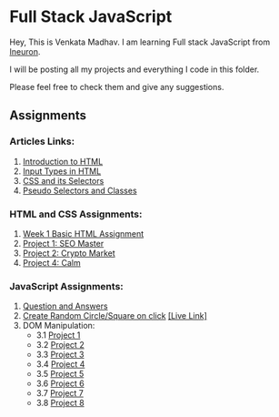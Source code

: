 # Full Stack JavaScript

Hey, This is Venkata Madhav. I am learning Full stack JavaScript from [Ineuron](https://ineuron.ai/course/Full-Stack-JavaScript-Bootcamp-2.0).

I will be posting all my projects and everything I code in this folder.

Please feel free to check them and give any suggestions.

## Assignments

### Articles Links:

1. [Introduction to HTML](https://venkatamadhav.hashnode.dev/pseudo-selectors-and-classes)
2. [Input Types in HTML](https://venkatamadhav.hashnode.dev/input-types-in-html)
3. [CSS and its Selectors](https://venkatamadhav.hashnode.dev/css-and-its-selectors)
4. [Pseudo Selectors and Classes](https://venkatamadhav.hashnode.dev/pseudo-selectors-and-classes)

### HTML and CSS Assignments:

1. [Week 1 Basic HTML Assignment](https://github.com/venkatamadhav/FSJS-2.0/tree/main/Week%201%20Assignments)
2. [Project 1: SEO Master](https://github.com/venkatamadhav/FSJS-2.0/tree/main/Projects/HTML%20and%20CSS/FSJS%202.0%20Project%2001)
3. [Project 2: Crypto Market](https://github.com/venkatamadhav/FSJS-2.0/tree/main/Projects/HTML%20and%20CSS/FSJS%202.0%20Project%2002)
4. [Project 4: Calm](https://github.com/venkatamadhav/FSJS-2.0/tree/main/Projects/HTML%20and%20CSS/FSJS%202.0%20Project%2004)

### JavaScript Assignments:

1. [Question and Answers](https://github.com/venkatamadhav/FSJS-2.0/tree/main/Projects/JavaScript/Assignment%2001)
2. [Create Random Circle/Square on click](https://github.com/venkatamadhav/FSJS-2.0/tree/main/Projects/JavaScript/Assignment%2002) [[Live Link]](https://random-circles-squares.netlify.app/)
3. DOM Manipulation:
   - 3.1 [Project 1](https://github.com/venkatamadhav/FSJS-2.0/tree/main/Projects/JavaScript/Assignment%2003%20-%20DOM%20Manipulation/Project%2001-03/firstAssignmentImage)
   - 3.2 [Project 2](https://github.com/venkatamadhav/FSJS-2.0/tree/main/Projects/JavaScript/Assignment%2003%20-%20DOM%20Manipulation/Project%2001-03/secondAssignmentImage)
   - 3.3 [Project 3](https://github.com/venkatamadhav/FSJS-2.0/tree/main/Projects/JavaScript/Assignment%2003%20-%20DOM%20Manipulation/Project%2001-03/thirdAssignmentImage)
   - 3.4 [Project 4](https://github.com/venkatamadhav/FSJS-2.0/tree/main/Projects/JavaScript/Assignment%2003%20-%20DOM%20Manipulation/Project%2004/04_DOM%20Project)
   - 3.5 [Project 5](https://github.com/venkatamadhav/FSJS-2.0/tree/main/Projects/JavaScript/Assignment%2003%20-%20DOM%20Manipulation/Project%2005)
   - 3.6 [Project 6](https://github.com/venkatamadhav/FSJS-2.0/tree/main/Projects/JavaScript/Assignment%2003%20-%20DOM%20Manipulation/Project%2006)
   - 3.7 [Project 7](https://github.com/venkatamadhav/FSJS-2.0/tree/main/Projects/JavaScript/Assignment%2003%20-%20DOM%20Manipulation/Project%2007)
   - 3.8 [Project 8](https://github.com/venkatamadhav/FSJS-2.0/tree/main/Projects/JavaScript/Assignment%2003%20-%20DOM%20Manipulation/Project%2008)
